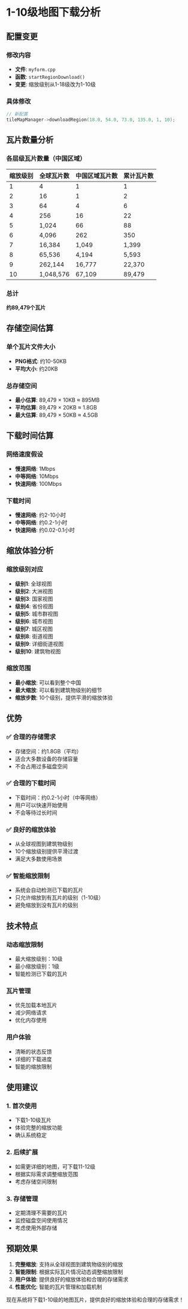 # 1-10级地图下载分析

## 配置变更

### 修改内容
- **文件**: `myform.cpp`
- **函数**: `startRegionDownload()`
- **变更**: 缩放级别从1-18级改为1-10级

### 具体修改
```cpp
// 新配置
tileMapManager->downloadRegion(18.0, 54.0, 73.0, 135.0, 1, 10);
```

## 瓦片数量分析

### 各层级瓦片数量（中国区域）
| 缩放级别 | 全球瓦片数 | 中国区域瓦片数 | 累计瓦片数 |
|---------|-----------|---------------|-----------|
| 1       | 4         | 1             | 1         |
| 2       | 16        | 1             | 2         |
| 3       | 64        | 4             | 6         |
| 4       | 256       | 16            | 22        |
| 5       | 1,024     | 66            | 88        |
| 6       | 4,096     | 262           | 350       |
| 7       | 16,384    | 1,049         | 1,399     |
| 8       | 65,536    | 4,194         | 5,593     |
| 9       | 262,144   | 16,777        | 22,370    |
| 10      | 1,048,576 | 67,109        | 89,479    |

### 总计
**约89,479个瓦片**

## 存储空间估算

### 单个瓦片文件大小
- **PNG格式**: 约10-50KB
- **平均大小**: 约20KB

### 总存储空间
- **最小估算**: 89,479 × 10KB ≈ 895MB
- **平均估算**: 89,479 × 20KB ≈ 1.8GB
- **最大估算**: 89,479 × 50KB ≈ 4.5GB

## 下载时间估算

### 网络速度假设
- **慢速网络**: 1Mbps
- **中等网络**: 10Mbps
- **快速网络**: 100Mbps

### 下载时间
- **慢速网络**: 约2-10小时
- **中等网络**: 约0.2-1小时
- **快速网络**: 约0.02-0.1小时

## 缩放体验分析

### 缩放级别对应
- **级别1**: 全球视图
- **级别2**: 大洲视图
- **级别3**: 国家视图
- **级别4**: 省份视图
- **级别5**: 城市群视图
- **级别6**: 城市视图
- **级别7**: 城区视图
- **级别8**: 街道视图
- **级别9**: 详细街道视图
- **级别10**: 建筑物视图

### 缩放范围
- **最小缩放**: 可以看到整个中国
- **最大缩放**: 可以看到建筑物级别的细节
- **缩放步数**: 10个级别，提供平滑的缩放体验

## 优势

### ✅ **合理的存储需求**
- 存储空间：约1.8GB（平均）
- 适合大多数设备的存储容量
- 不会占用过多磁盘空间

### ✅ **合理的下载时间**
- 下载时间：约0.2-1小时（中等网络）
- 用户可以快速开始使用
- 不会等待过长时间

### ✅ **良好的缩放体验**
- 从全球视图到建筑物级别
- 10个缩放级别提供平滑过渡
- 满足大多数使用场景

### ✅ **智能缩放限制**
- 系统会自动检测已下载的瓦片
- 只允许缩放到有瓦片的级别（1-10级）
- 避免缩放到没有瓦片的级别

## 技术特点

### 动态缩放限制
- 最大缩放级别：10级
- 最小缩放级别：1级
- 智能检测已下载的瓦片

### 瓦片管理
- 优先加载本地瓦片
- 减少网络请求
- 优化内存使用

### 用户体验
- 清晰的状态反馈
- 详细的下载进度
- 智能的缩放限制

## 使用建议

### 1. 首次使用
- 下载1-10级瓦片
- 体验完整的缩放功能
- 确认系统稳定

### 2. 后续扩展
- 如需更详细的地图，可下载11-12级
- 根据实际需求调整缩放范围
- 考虑存储空间限制

### 3. 存储管理
- 定期清理不需要的瓦片
- 监控磁盘空间使用情况
- 考虑使用外部存储

## 预期效果

1. **完整缩放**: 支持从全球视图到建筑物级别的缩放
2. **智能限制**: 根据实际瓦片情况动态调整缩放限制
3. **用户体验**: 提供良好的缩放体验和合理的存储需求
4. **性能优化**: 智能的瓦片管理和加载机制

现在系统将下载1-10级的地图瓦片，提供良好的缩放体验和合理的存储需求！

